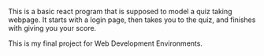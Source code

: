 This is a basic react program that is supposed to model a quiz taking webpage. It starts with a login page, then takes you to the quiz, and finishes with giving you your score. 

This is my final project for Web Development Environments.
